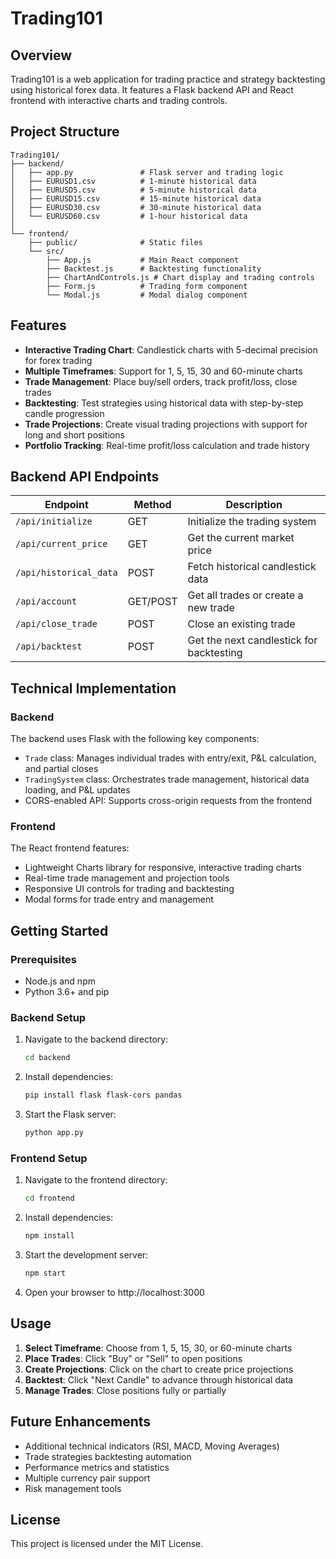 # Trading101

## Overview

Trading101 is a web application for trading practice and strategy backtesting using historical forex data. It features a Flask backend API and React frontend with interactive charts and trading controls.

## Project Structure

```
Trading101/
├── backend/
│   ├── app.py               # Flask server and trading logic
│   ├── EURUSD1.csv          # 1-minute historical data
│   ├── EURUSD5.csv          # 5-minute historical data
│   ├── EURUSD15.csv         # 15-minute historical data
│   ├── EURUSD30.csv         # 30-minute historical data
│   └── EURUSD60.csv         # 1-hour historical data
│
└── frontend/
    ├── public/              # Static files
    └── src/
        ├── App.js           # Main React component
        ├── Backtest.js      # Backtesting functionality
        ├── ChartAndControls.js # Chart display and trading controls
        ├── Form.js          # Trading form component
        └── Modal.js         # Modal dialog component
```

## Features

- **Interactive Trading Chart**: Candlestick charts with 5-decimal precision for forex trading
- **Multiple Timeframes**: Support for 1, 5, 15, 30 and 60-minute charts
- **Trade Management**: Place buy/sell orders, track profit/loss, close trades
- **Backtesting**: Test strategies using historical data with step-by-step candle progression
- **Trade Projections**: Create visual trading projections with support for long and short positions
- **Portfolio Tracking**: Real-time profit/loss calculation and trade history

## Backend API Endpoints

| Endpoint | Method | Description |
|----------|--------|-------------|
| `/api/initialize` | GET | Initialize the trading system |
| `/api/current_price` | GET | Get the current market price |
| `/api/historical_data` | POST | Fetch historical candlestick data |
| `/api/account` | GET/POST | Get all trades or create a new trade |
| `/api/close_trade` | POST | Close an existing trade |
| `/api/backtest` | POST | Get the next candlestick for backtesting |

## Technical Implementation

### Backend

The backend uses Flask with the following key components:

- `Trade` class: Manages individual trades with entry/exit, P&L calculation, and partial closes
- `TradingSystem` class: Orchestrates trade management, historical data loading, and P&L updates
- CORS-enabled API: Supports cross-origin requests from the frontend

### Frontend

The React frontend features:

- Lightweight Charts library for responsive, interactive trading charts
- Real-time trade management and projection tools
- Responsive UI controls for trading and backtesting
- Modal forms for trade entry and management

## Getting Started

### Prerequisites

- Node.js and npm
- Python 3.6+ and pip

### Backend Setup

1. Navigate to the backend directory:
   ```bash
   cd backend
   ```

2. Install dependencies:
   ```bash
   pip install flask flask-cors pandas
   ```

3. Start the Flask server:
   ```bash
   python app.py
   ```

### Frontend Setup

1. Navigate to the frontend directory:
   ```bash
   cd frontend
   ```

2. Install dependencies:
   ```bash
   npm install
   ```

3. Start the development server:
   ```bash
   npm start
   ```

4. Open your browser to http://localhost:3000

## Usage

1. **Select Timeframe**: Choose from 1, 5, 15, 30, or 60-minute charts
2. **Place Trades**: Click "Buy" or "Sell" to open positions
3. **Create Projections**: Click on the chart to create price projections
4. **Backtest**: Click "Next Candle" to advance through historical data
5. **Manage Trades**: Close positions fully or partially

## Future Enhancements

- Additional technical indicators (RSI, MACD, Moving Averages)
- Trade strategies backtesting automation
- Performance metrics and statistics
- Multiple currency pair support
- Risk management tools

## License

This project is licensed under the MIT License.

